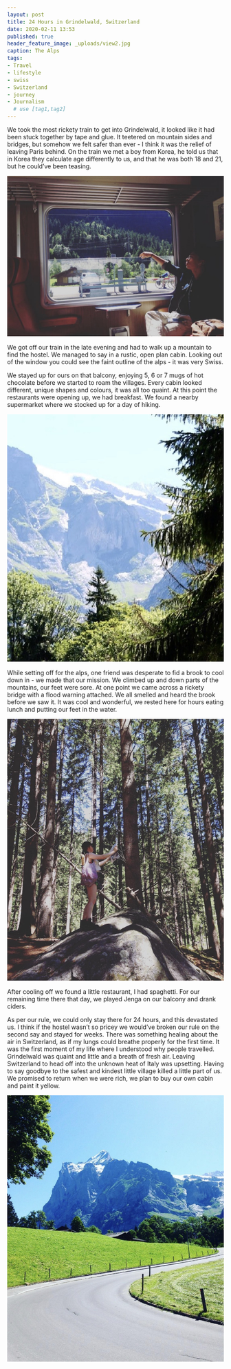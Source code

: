 ```yaml
---
layout: post
title: 24 Hours in Grindelwald, Switzerland
date: 2020-02-11 13:53
published: true
header_feature_image: _uploads/view2.jpg
caption: The Alps
tags:  
- Travel
- lifestyle
- swiss
- Switzerland
- journey
- Journalism
  # use [tag1,tag2]
---
```


We took the most rickety train to get into Grindelwald, it looked like it had been stuck together by tape and glue. It teetered on mountain sides and bridges, but somehow we felt safer than ever - I think it was the relief of leaving Paris behind. On the train we met a boy from Korea, he told us that in Korea they calculate age differently to us, and that he was both 18 and 21, but he could’ve been teasing.

[![The boy on the train](/_uploads/train.jpg)](/_uploads/train.jpg)

We got off our train in the late evening and had to walk up a mountain to find the hostel. We managed to say in a rustic, open plan cabin. Looking out of the window you could see the faint outline of the alps - it was very Swiss.

We stayed up for ours on that balcony, enjoying 5, 6 or 7 mugs of hot chocolate before we started to roam the villages. Every cabin looked different, unique shapes and colours, it was all too quaint. At this point the restaurants were opening up, we had breakfast. We found a nearby supermarket where we stocked up for a day of hiking.

[![Our view from the hostel](/_uploads/hostelview.jpg)](/_uploads/hostelview.jpg)

While setting off for the alps, one friend was desperate to fid a brook to cool down in - we made that our mission. We climbed up and down parts of the mountains, our feet were sore. At one point we came across a rickety bridge with a flood warning attached. We all smelled and heard the brook before we saw it. It was cool and wonderful, we rested here for hours eating lunch and putting our feet in the water.

[![Heading to the Brook](/_uploads/woods.jpg)](/_uploads/woods.jpg)

After cooling off we found a little restaurant, I had spaghetti. For our remaining time there that day, we played Jenga on our balcony and drank ciders.

As per our rule, we could only stay there for 24 hours, and this devastated us. I think if the hostel wasn’t so pricey we would’ve broken our rule on the second say and stayed for weeks. There was something healing about the air in Switzerland, as if my lungs could breathe properly for the first time. It was the first moment of my life where I understood why people travelled. Grindelwald was quaint and little and a breath of fresh air. Leaving Switzerland to head off into the unknown heat of Italy was upsetting. Having to say goodbye to the safest and kindest little village killed a little part of us. We promised to return when we were rich, we plan to buy our own cabin and paint it yellow. 

[![The best view](/_uploads/alps1.jpg)](/_uploads/alps1.jpg)
